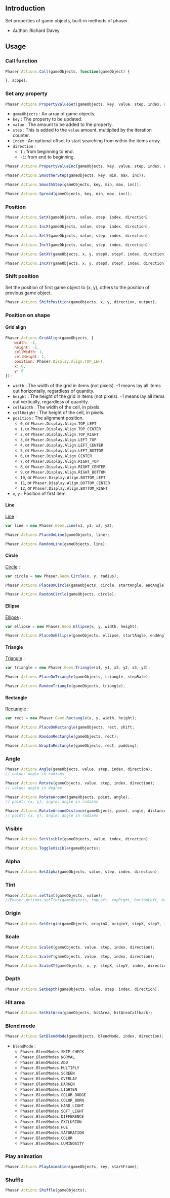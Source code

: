 ## Introduction

Set properties of game objects, built-in methods of phaser.

- Author: Richard Davey

## Usage

### Call function

```javascript
Phaser.Actions.Call(gameObjects, function(gameObject) {

}, scope);
```

### Set any property

```javascript
Phaser.Actions.PropertyValueSet(gameObjects, key, value, step, index, direction);
```

- `gameObjects` : An array of game objects.
- `key` : The property to be updated.
- `value` : The amount to be added to the property.
- `step` : This is added to the `value` amount, multiplied by the iteration counter.
- `index` : An optional offset to start searching from within the items array.
- `direction` :
    - `1` : from beginning to end.
    - `-1`: from end to beginning.

```javascript
Phaser.Actions.PropertyValueInc(gameObjects, key, value, step, index, direction);
```

```javascript
Phaser.Actions.SmootherStep(gameObjects, key, min, max, inc));
```

```javascript
Phaser.Actions.SmoothStep(gameObjects, key, min, max, inc));
```

```javascript
Phaser.Actions.Spread(gameObjects, key, min, max, inc));
```

### Position

```javascript
Phaser.Actions.SetX(gameObjects, value, step, index, direction);
```

```javascript
Phaser.Actions.IncX(gameObjects, value, step, index, direction);
```

```javascript
Phaser.Actions.SetY(gameObjects, value, step, index, direction);
```

```javascript
Phaser.Actions.IncY(gameObjects, value, step, index, direction);
```

```javascript
Phaser.Actions.SetXY(gameObjects, x, y, stepX, stepY, index, direction);
```

```javascript
Phaser.Actions.IncXY(gameObjects, x, y, stepX, stepY, index, direction);
```

### Shift position

Set the position of first game object to (x, y), others to the position of previous game object.

```javascript
Phaser.Actions.ShiftPosition(gameObjects, x, y, direction, output);
```

### Position on shape

#### Grid align

```javascript
Phaser.Actions.GridAlign(gameObjects, {
    width: -1,
    height: -1,
    cellWidth: 1,
    cellHeight: 1,
    position: Phaser.Display.Align.TOP_LEFT,
    x: 0,
    y: 0
});
```

- `width` : The width of the grid in items (not pixels). -1 means lay all items out horizontally, regardless of quantity.
- `height` : The height of the grid in items (not pixels). -1 means lay all items out vertically, regardless of quantity.
- `cellWidth` : The width of the cell, in pixels.
- `cellHeight` : The height of the cell, in pixels.
- `position` : The alignment position.
    - `0`, or `Phaser.Display.Align.TOP_LEFT` 
    - `1`, or `Phaser.Display.Align.TOP_CENTER`
    - `2`, or `Phaser.Display.Align.TOP_RIGHT`
    - `3`, or `Phaser.Display.Align.LEFT_TOP`
    - `4`, or `Phaser.Display.Align.LEFT_CENTER`
    - `5`, or `Phaser.Display.Align.LEFT_BOTTOM`
    - `6`, or `Phaser.Display.Align.CENTER`
    - `7`, or `Phaser.Display.Align.RIGHT_TOP`
    - `8`, or `Phaser.Display.Align.RIGHT_CENTER`
    - `9`, or `Phaser.Display.Align.RIGHT_BOTTOM`
    - `10`, or `Phaser.Display.Align.BOTTOM_LEFT`
    - `11`, or `Phaser.Display.Align.BOTTOM_CENTER`
    - `12`, or `Phaser.Display.Align.BOTTOM_RIGHT`
- `x`, `y` : Position of first item.

#### Line

[Line](geom-line.md) :

```javascript
var line = new Phaser.Geom.Line(x1, y1, x2, y2);
```

```javascript
Phaser.Actions.PlaceOnLine(gameObjects, line);
```

```javascript
Phaser.Actions.RandomLine(gameObjects, line);
```

#### Circle

[Circle](geom-circle.md) :

```javascript
var circle = new Phaser.Geom.Circle(x, y, radius);
```

```javascript
Phaser.Actions.PlaceOnCircle(gameObjects, circle, startAngle, endAngle);
```

```javascript
Phaser.Actions.RandomCircle(gameObjects, circle);
```

#### Ellipse

[Ellipse](geom-ellipse.md) :

```javascript
var ellipse = new Phaser.Geom.Ellipse(x, y, width, height);
```

```javascript
Phaser.Actions.PlaceOnEllipse(gameObjects, ellipse, startAngle, endAngle);
```

#### Triangle

[Triangle](geom-triangle.md) :

```javascript
var triangle = new Phaser.Geom.Triangle(x1, y1, x2, y2, x3, y3);
```

```javascript
Phaser.Actions.PlaceOnTriangle(gameObjects, triangle, stepRate);
```

```javascript
Phaser.Actions.RandomTriangle(gameObjects, triangle);
```

#### Rectangle

[Rectangle](geom-rectangle.md) :

```javascript
var rect = new Phaser.Geom.Rectangle(x, y, width, height);
```

```javascript
Phaser.Actions.PlaceOnRectangle(gameObjects, rect, shift;
```

```javascript
Phaser.Actions.RandomRectangle(gameObjects, rect);
```

```javascript
Phaser.Actions.WrapInRectangle(gameObjects, rect, padding);
```

### Angle

```javascript
Phaser.Actions.Angle(gameObjects, value, step, index, direction);
// value: angle in radians
```

```javascript
Phaser.Actions.Rotate(gameObjects, value, step, index, direction);
// value: angle in degree
```

```javascript
Phaser.Actions.RotateAround(gameObjects, point, angle);
// point: {x, y}, angle: angle in radians
```

```javascript
Phaser.Actions.RotateAroundDistance(gameObjects, point, angle, distance);
// point: {x, y}, angle: angle in radians
```

### Visible

```javascript
Phaser.Actions.SetVisible(gameObjects, value, index, direction);
```

```javascript
Phaser.Actions.ToggleVisible(gameObjects);
```

### Alpha

```javascript
Phaser.Actions.SetAlpha(gameObjects, value, step, index, direction);
```

### Tint

```javascript
Phaser.Actions.setTint(gameObjects, value);
//Phaser.Actions.setTint(gameObjects, topLeft, topRight, bottomLeft, bottomRight);
```

### Origin

```javascript
Phaser.Actions.SetOrigin(gameObjects, originX, originY, stepX, stepY, index, direction);
```

### Scale

```javascript
Phaser.Actions.ScaleX(gameObjects, value, step, index, direction);
```

```javascript
Phaser.Actions.ScaleY(gameObjects, value, step, index, direction);
```

```javascript
Phaser.Actions.ScaleXY(gameObjects, x, y, stepX, stepY, index, direction);
```

### Depth

```javascript
Phaser.Actions.SetDepth(gameObjects, value, step, index, direction);
```

### Hit area

```javascript
Phaser.Actions.SetHitArea(gameObjects, hitArea, hitAreaCallback);
```

### Blend mode

```javascript
Phaser.Actions.SetBlendMode(gameObjects, blendMode, index, direction);
```

- `blendMode` :
    - `Phaser.BlendModes.SKIP_CHECK`
    - `Phaser.BlendModes.NORMAL`
    - `Phaser.BlendModes.ADD`
    - `Phaser.BlendModes.MULTIPLY`
    - `Phaser.BlendModes.SCREEN`
    - `Phaser.BlendModes.OVERLAY`
    - `Phaser.BlendModes.DARKEN`
    - `Phaser.BlendModes.LIGHTEN`
    - `Phaser.BlendModes.COLOR_DODGE`
    - `Phaser.BlendModes.COLOR_BURN`
    - `Phaser.BlendModes.HARD_LIGHT`
    - `Phaser.BlendModes.SOFT_LIGHT`
    - `Phaser.BlendModes.DIFFERENCE`
    - `Phaser.BlendModes.EXCLUSION`
    - `Phaser.BlendModes.HUE`
    - `Phaser.BlendModes.SATURATION`
    - `Phaser.BlendModes.COLOR`
    - `Phaser.BlendModes.LUMINOSITY`

### Play animation

```javascript
Phaser.Actions.PlayAnimation(gameObjects, key, startFrame);
```

### Shuffle

```javascript
Phaser.Actions.Shuffle(gameObjects);
```